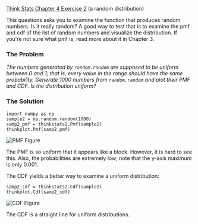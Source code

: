 [Think Stats Chapter 4 Exercise 2](http://greenteapress.com/thinkstats2/html/thinkstats2005.html#toc41) (a random distribution)

This questions asks you to examine the function that produces random numbers. Is it really random? A good way to test that is to examine the pmf and cdf of the list of random numbers and visualize the distribution. If you're not sure what pmf is, read more about it in Chapter 3.

### The Problem
*The numbers generated by `random.random` are supposed to be uniform between 0 and 1; that is, every value in the range should have the same probability.
Generate 1000 numbers from `random.random` and plot their PMF and CDF. Is the distribution uniform?*

### The Solution
```
import numpy as np
sample2 = np.random.random(1000)
samp2_pmf = thinkstats2.Pmf(sample2)
thinkplot.Pmf(samp2_pmf)
```

![PMF Figure](4-2_PMF-Fig.png)

The PMF is so uniform that it appears like a block. However, it is hard to see this. Also, the probabilities are extremely low; note that the y-axis maximum is only 0.001.

The CDF yields a better way to examine a uniform distribution:

```
samp2_cdf = thinkstats2.Cdf(sample2)
thinkplot.Cdf(samp2_cdf)
```
![CDF Figure](4-2_CDF-Fig.png)

The CDF is a straight line for uniform distributions.
